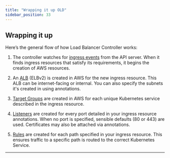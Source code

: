 ```yaml
---
title: "Wrapping it up OLD"
sidebar_position: 33
---
```


## Wrapping it up

Here’s the general flow of how Load Balancer Controller works:

1. The controller watches for [ingress events](https://kubernetes.io/docs/concepts/services-networking/ingress/#ingress-controllers) from the API server. When it finds ingress resources that satisfy its requirements, it begins the creation of AWS resources.

2. An [ALB](https://docs.aws.amazon.com/elasticloadbalancing/latest/application/introduction.html) (ELBv2) is created in AWS for the new ingress resource. This ALB can be internet-facing or internal. You can also specify the subnets it's created in using annotations.

3. [Target Groups](https://docs.aws.amazon.com/elasticloadbalancing/latest/application/load-balancer-target-groups.html) are created in AWS for each unique Kubernetes service described in the ingress resource.

4. [Listeners](https://docs.aws.amazon.com/elasticloadbalancing/latest/application/load-balancer-listeners.html) are created for every port detailed in your ingress resource annotations. When no port is specified, sensible defaults (80 or 443) are used. Certificates may also be attached via annotations.

5. [Rules](https://docs.aws.amazon.com/elasticloadbalancing/latest/application/listener-update-rules.html) are created for each path specified in your ingress resource. This ensures traffic to a specific path is routed to the correct Kubernetes Service.

---
